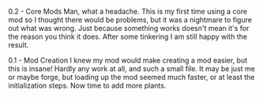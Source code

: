 0.2 - Core Mods
      Man, what a headache. This is my first time using a core mod so I thought
      there would be problems, but it was a nightmare to figure out what was wrong.
      Just because something works doesn't mean it's for the reason you think it
      does. After some tinkering I am still happy with the result.

0.1 - Mod Creation
      I knew my mod would make creating a mod easier, but this is insane! Hardly
    any work at all, and such a small file. It may be just me or maybe forge, but
    loading up the mod seemed much faster, or at least the initialization steps.
    Now time to add more plants.